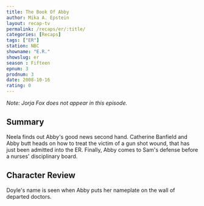 ```yaml
---
title: The Book Of Abby
author: Mika A. Epstein
layout: recap-tv
permalink: /recaps/er/:title/
categories: [Recaps]
tags: ["ER"]
station: NBC
showname: "E.R."
showslug: er
season : Fifteen  
epnum: 3  
prodnum: 3    
date: 2008-10-16
rating: 0  
---
```


_Note: Jorja Fox does not appear in this episode._

## Summary  
  
Neela finds out Abby's good news second hand. Catherine Banfield and Abby butt heads on how to treat the victim of a gun shot wound, that has just been admitted into the ER. Finally, Abby comes to Sam's defense before a nurses' disciplinary board.

## Character Review  
  
Doyle's name is seen when Abby puts her nameplate on the wall of departed doctors.